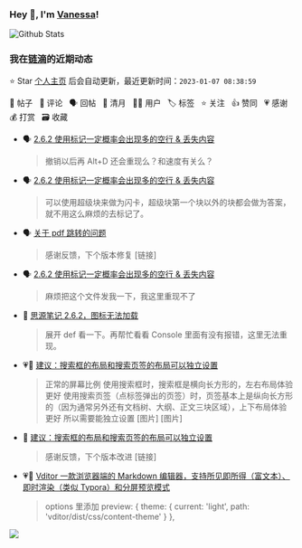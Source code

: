 ### Hey 👋, I'm [Vanessa](http://vanessa.b3log.org/)!

![Github Stats](https://github-readme-stats.vercel.app/api?username=Vanessa219&show_icons=true)

<!--events start -->

### 我在[链滴](https://ld246.com)的近期动态

⭐️ Star [个人主页](https://github.com/Vanessa219/Vanessa219) 后会自动更新，最近更新时间：`2023-01-07 08:38:59`

📝 帖子 &nbsp; 💬 评论 &nbsp; 🗣 回帖 &nbsp; 🌙 清月 &nbsp; 👨‍💻 用户 &nbsp; 🏷️ 标签 &nbsp; ⭐️ 关注 &nbsp; 👍 赞同 &nbsp; 💗 感谢 &nbsp; 💰 打赏 &nbsp; 🗃 收藏

* 🗣 [2.6.2 使用标记一定概率会出现多的空行 &amp; 丢失内容](https://ld246.com/article/1672929892880/comment/1673009705561#comments)

  > 撤销以后再 Alt+D 还会重现么？和速度有关么？
* 🗣 [2.6.2 使用标记一定概率会出现多的空行 &amp; 丢失内容](https://ld246.com/article/1672929892880/comment/1673005937136#comments)

  > 可以使用超级块来做为闪卡，超级块第一个块以外的块都会做为答案，就不用这么麻烦的去标记了。
* 🗣 [关于 pdf 跳转的问题](https://ld246.com/article/1672800421476/comment/1672823360594#comments)

  > 感谢反馈，下个版本修复 [链接]
* 🗣 [2.6.2 使用标记一定概率会出现多的空行 &amp; 丢失内容](https://ld246.com/article/1672929892880/comment/1672970157924#comments)

  > 麻烦把这个文件发我一下，我这里重现不了
* 💬 [思源笔记 2.6.2，图标无法加载](https://ld246.com/article/1672811562871/comment/1672812373317#comments)

  > 展开 def 看一下。再帮忙看看 Console 里面有没有报错，这里无法重现。
* 💗📝 [建议：搜索框的布局和搜索页签的布局可以独立设置](https://ld246.com/article/1672760983132)

  > 正常的屏幕比例 使用搜索框时，搜索框是横向长方形的，左右布局体验更好 使用搜索页签（点标签弹出的页签）时，页签基本上是纵向长方形的（因为通常另外还有文档树、大纲、正文三块区域），上下布局体验更好 所以需要能独立设置 [图片] [图片]
* 💬 [建议：搜索框的布局和搜索页签的布局可以独立设置](https://ld246.com/article/1672760983132/comment/1672802955614#comments)

  > 感谢反馈，下个版本改进 [链接]
* 💗💬 [Vditor 一款浏览器端的 Markdown 编辑器，支持所见即所得（富文本）、即时渲染（类似 Typora）和分屏预览模式](https://ld246.com/article/1549638745630/comment/1672749221892#comments)

  > options 里添加 preview: { theme: { current: 'light', path: 'vditor/dist/css/content-theme' } },


<!--events end -->

<a title="Hits" target="_blank" href="https://github.com/Vanessa219/Vanessa219"><img src="https://hits.b3log.org/Vanessa219/Vanessa219.svg"></a>
